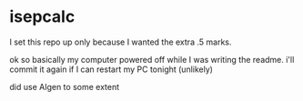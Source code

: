 # isepcalc
I set this repo up only because I wanted the extra .5 marks.

ok so basically my computer powered off while I was writing the readme. i'll commit it again if I can restart my PC tonight (unlikely)

did use AIgen to some extent
